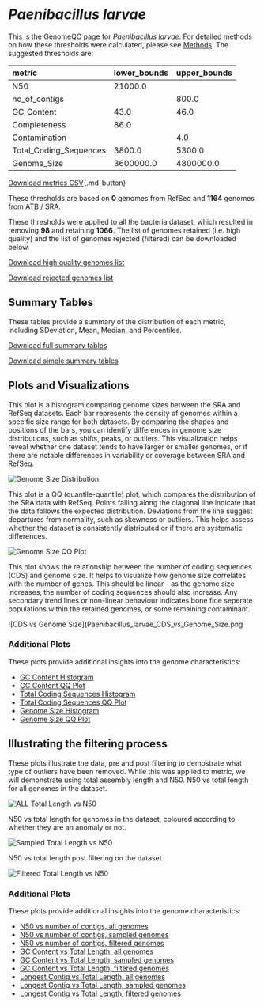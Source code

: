 # *Paenibacillus larvae*

This is the GenomeQC page for *Paenibacillus larvae*. For detailed methods on how these thresholds were calculated, please see [Methods](/methods).
The suggested thresholds are: 

| metric                 | lower_bounds   | upper_bounds   |
|:-----------------------|:---------------|:---------------|
| N50                    | 21000.0        |                |
| no_of_contigs          |                | 800.0          |
| GC_Content             | 43.0           | 46.0           |
| Completeness           | 86.0           |                |
| Contamination          |                | 4.0            |
| Total_Coding_Sequences | 3800.0         | 5300.0         |
| Genome_Size            | 3600000.0      | 4800000.0      |

[Download metrics CSV](/Paenibacillus/Paenibacillus_larvae/Paenibacillus_larvae_metrics.csv){.md-button}


These thresholds are based on **0** genomes from RefSeq and **1164** genomes from ATB / SRA.

These thresholds were applied to all the bacteria dataset, which resulted in removing **98** and retaining **1066**.
The list of genomes retained (i.e. high quality) and the list of genomes rejected (filtered) can be downloaded below. 

[Download high quality genomes list](/Paenibacillus/Paenibacillus_larvae/Paenibacillus_larvae_high_quality_genomes.csv.xz)


[Download rejected genomes list](/Paenibacillus/Paenibacillus_larvae/Paenibacillus_larvae_filtered_out_genomes.csv.xz)



## Summary Tables
These tables provide a summary of the distribution of each metric, including SDeviation, Mean, Median, and Percentiles.

[Download full summary tables](/Paenibacillus/Paenibacillus_larvae/summary.csv)

[Download simple summary tables](/Paenibacillus/Paenibacillus_larvae/selected_summary.csv)

## Plots and Visualizations

This plot is a histogram comparing genome sizes between the SRA and RefSeq datasets. Each bar represents the density of genomes within a specific size range for both datasets. By comparing the shapes and positions of the bars, you can identify differences in genome size distributions, such as shifts, peaks, or outliers. This visualization helps reveal whether one dataset tends to have larger or smaller genomes, or if there are notable differences in variability or coverage between SRA and RefSeq.

![Genome Size Distribution](Genome_Size_refseq_histogram_kde.png)

This plot is a QQ (quantile-quantile) plot, which compares the distribution of the SRA data with RefSeq. Points falling along the diagonal line indicate that the data follows the expected distribution. Deviations from the line suggest departures from normality, such as skewness or outliers. This helps assess whether the dataset is consistently distributed or if there are systematic differences.

![Genome Size QQ Plot](Genome_Size_refseq_qqplot.png)

This plot shows the relationship between the number of coding sequences (CDS) and genome size. It helps to visualize how genome size correlates with the number of genes. This should be linear - as the genome size increases, the number of coding sequences should also increase. Any secondary trend lines or non-linear behaviour indicates bone fide seperate populations within the retained genomes, or some remaining contaminant. 

![CDS vs Genome Size](Paenibacillus_larvae_CDS_vs_Genome_Size.png

### Additional Plots

These plots provide additional insights into the genome characteristics:

- [GC Content Histogram](Paenibacillus_larvae_GC_Content_refseq_histogram_kde.png)
- [GC Content QQ Plot](Paenibacillus_larvae_GC_Content_refseq_qqplot.png)
- [Total Coding Sequences Histogram](Paenibacillus_larvae_Total_Coding_Sequences_refseq_histogram_kde.png)
- [Total Coding Sequences QQ Plot](Paenibacillus_larvae_Total_Coding_Sequences_refseq_qqplot.png)
- [Genome Size Histogram](Paenibacillus_larvae_Genome_Size_refseq_histogram_kde.png)
- [Genome Size QQ Plot](Paenibacillus_larvae_Genome_Size_refseq_qqplot.png)
## Illustrating the filtering process
These plots illustrate the data, pre and post filtering to demostrate what type of outliers have been removed. While this was applied to metric, we will demonstrate using total assembly length and N50.
N50 vs total length for all genomes in the dataset.

![ALL Total Length vs N50](Paenibacillus_larvae_all_total_length_N50.png)

N50 vs total length for genomes in the dataset, coloured according to whether they are an anomaly or not.

![Sampled Total Length vs N50](Paenibacillus_larvae_sample_total_length_N50.png)

N50 vs total length post filtering on the dataset.

![Filtered Total Length vs N50](Paenibacillus_larvae_filt_total_length_N50.png)

### Additional Plots

These plots provide additional insights into the genome characteristics:

- [N50 vs number of contigs, all genomes](Paenibacillus_larvae_all_N50_number.png)
- [N50 vs number of contigs, sampled genomes](Paenibacillus_larvae_sample_N50_number.png)
- [N50 vs number of contigs, filtered genomes](Paenibacillus_larvae_filt_N50_number.png)
- [GC Content vs Total Length, all genomes](Paenibacillus_larvae_all_total_length_GC_Content.png)
- [GC Content vs Total Length, sampled genomes](Paenibacillus_larvae_sample_total_length_GC_Content.png)
- [GC Content vs Total Length, filtered genomes](Paenibacillus_larvae_filt_total_length_GC_Content.png)
- [Longest Contig vs Total Length, all genomes](Paenibacillus_larvae_all_total_length_longest.png)
- [Longest Contig vs Total Length, sampled genomes](Paenibacillus_larvae_sample_total_length_longest.png)
- [Longest Contig vs Total Length, filtered genomes](Paenibacillus_larvae_filt_total_length_longest.png)
